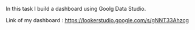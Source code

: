 In this task I build a dashboard using Goolg Data Studio.

Link of my dashboard : <link>https://lookerstudio.google.com/s/gNNT33Ahzcg</link>